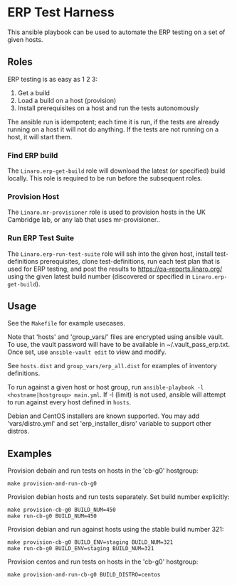 # ERP Test Harness

This ansible playbook can be used to automate the ERP testing on a set of given
hosts.

## Roles

ERP testing is as easy as 1 2 3:
1. Get a build
2. Load a build on a host (provision)
3. Install prerequisites on a host and run the tests autonomously

The ansible run is idempotent; each time it is run, if the tests are already
running on a host it will not do anything. If the tests are not running on a
host, it will start them.

### Find ERP build

The `Linaro.erp-get-build` role will download the latest (or specified) build
locally. This role is required to be run before the subsequent roles.

### Provision Host

The `Linaro.mr-provisioner` role is used to provision hosts in the UK
Cambridge lab, or any lab that uses mr-provisioner..

### Run ERP Test Suite

The `Linaro.erp-run-test-suite` role will ssh into the given host, install
test-definitions prerequisites, clone test-definitions, run each test plan that
is used for ERP testing, and post the results to https://qa-reports.linaro.org/
using the given latest build number (discovered or specified in
`Linaro.erp-get-build`).

## Usage

See the `Makefile` for example usecases.

Note that 'hosts' and 'group_vars/' files are encrypted using ansible vault.
To use, the vault password will have to be available in ~/.vault_pass_erp.txt.
Once set, use `ansible-vault edit` to view and modify.

See `hosts.dist` and `group_vars/erp_all.dist` for examples of inventory
definitions.

To run against a given host or host group, run `ansible-playbook -l
<hostname|hostgroup> main.yml`. If -l (limit) is not used, ansible will attempt
to run against every host defined in `hosts`.

Debian and CentOS installers are known supported. You may add 'vars/distro.yml' and
set 'erp_installer_disro' variable to support other distros.

## Examples

Provision debain and run tests on hosts in the 'cb-g0' hostgroup:

    make provision-and-run-cb-g0

Provision debian hosts and run tests separately. Set build number explicitly:

    make provision-cb-g0 BUILD_NUM=450
    make run-cb-g0 BUILD_NUM=450

Provision debian and run against hosts using the stable build number 321:

    make provision-cb-g0 BUILD_ENV=staging BUILD_NUM=321
    make run-cb-g0 BUILD_ENV=staging BUILD_NUM=321

Provision centos and run tests on hosts in the 'cb-g0' hostgroup:

    make provision-and-run-cb-g0 BUILD_DISTRO=centos
